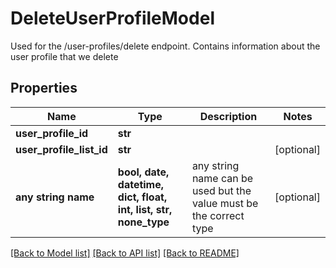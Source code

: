 # DeleteUserProfileModel

Used for the /user-profiles/delete endpoint. Contains information about the user profile that we delete

## Properties
Name | Type | Description | Notes
------------ | ------------- | ------------- | -------------
**user_profile_id** | **str** |  | 
**user_profile_list_id** | **str** |  | [optional] 
**any string name** | **bool, date, datetime, dict, float, int, list, str, none_type** | any string name can be used but the value must be the correct type | [optional]

[[Back to Model list]](../README.md#documentation-for-models) [[Back to API list]](../README.md#documentation-for-api-endpoints) [[Back to README]](../README.md)


